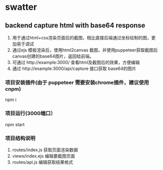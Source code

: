 # swatter
## backend capture html with base64 response
1. 用于通过html+css渲染页面后的截图，相比直接后端通过坐标绘制的图，更加易于调试
2. 通过ejs 模板渲染后，使用html2canvas 截图，并使用puppeteer获取截图后canvas创建的base64图片，返回给前端。
3. 可通过 http://example:3000/ 查看html及截图后的效果，方便编辑
4. 通过 http://example:3000/api/capture 接口获取 base64的图片

### 项目安装插件(由于 puppeteer 需要安装chrome插件，建议使用cnpm)
npm i

### 项目运行(3000端口）
npm start

### 项目结构说明
1. routes/index.js 获取页面渲染数据
2. views/index.ejs 编辑要截图页面
3. routes/api.js 编辑获取结果格式
